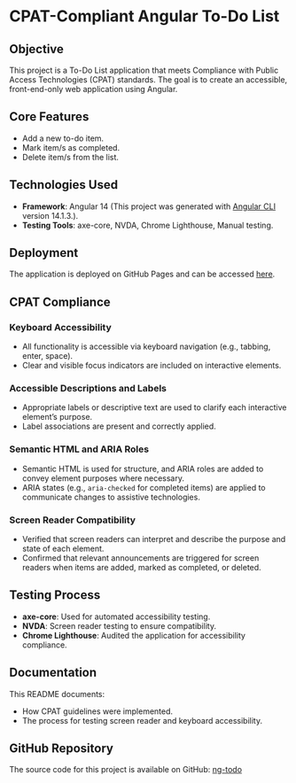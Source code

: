 # CPAT-Compliant Angular To-Do List

## Objective
This project is a To-Do List application that meets Compliance with Public Access Technologies (CPAT) standards. The goal is to create an accessible, front-end-only web application using Angular.

## Core Features
- Add a new to-do item.
- Mark item/s as completed.
- Delete item/s from the list.

## Technologies Used
- **Framework**: Angular 14 (This project was generated with [Angular CLI](https://github.com/angular/angular-cli) version 14.1.3.).
- **Testing Tools**: axe-core, NVDA, Chrome Lighthouse, Manual testing.

## Deployment
The application is deployed on GitHub Pages and can be accessed [here](https://ronstrauss.github.io/ng-todo/).

## CPAT Compliance
### Keyboard Accessibility
- All functionality is accessible via keyboard navigation (e.g., tabbing, enter, space).
- Clear and visible focus indicators are included on interactive elements.

### Accessible Descriptions and Labels
- Appropriate labels or descriptive text are used to clarify each interactive element’s purpose.
- Label associations are present and correctly applied.

### Semantic HTML and ARIA Roles
- Semantic HTML is used for structure, and ARIA roles are added to convey element purposes where necessary.
- ARIA states (e.g., `aria-checked` for completed items) are applied to communicate changes to assistive technologies.

### Screen Reader Compatibility
- Verified that screen readers can interpret and describe the purpose and state of each element.
- Confirmed that relevant announcements are triggered for screen readers when items are added, marked as completed, or deleted.

## Testing Process
- **axe-core**: Used for automated accessibility testing.
- **NVDA**: Screen reader testing to ensure compatibility.
- **Chrome Lighthouse**: Audited the application for accessibility compliance.

## Documentation
This README documents:
- How CPAT guidelines were implemented.
- The process for testing screen reader and keyboard accessibility.

## GitHub Repository
The source code for this project is available on GitHub: [ng-todo](https://ronstrauss.github.io/ng-todo/)